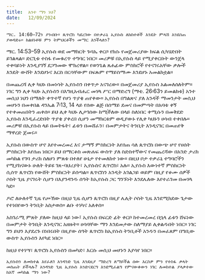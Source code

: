 ```yaml
---
title:  አንተ ማን ነህ?
date:   12/09/2024
---
```


`ማር. 14:60–72ን ያንብቡ። ጴጥሮስ ካደረገው በተቃራኒ ኢየሱስ ለክስተቶች እንዴት ምላሽ እንደሰጠ ያወዳድሩ። ከልዩነቶቹ ምን ትምህርቶችን መማር እንችላለን?`

ማር. 14:53–59 ኢየሱስ ወደ መማክርት ጉባኤ ቀርቦ የክሱ የመጀመሪያው ክፍል ሲካሄድበት ይገልጻል። ድርጊቱ ተስፋ የመቁረጥ ተግባር ነበር። መሪዎቹ በኢየሱስ ላይ የሚያቀርቡት ውንጀላ ተቀባይነት እንዲያገኝ ደጋግመው ሞክረዋል። የወንጌል ጸሐፊው ምስክሮች የተናገሩአቸው ቃሎች እንዴት ውሸት እንደሆኑና እርስ በርሳቸውም በፍጹም የማይስማሙ እንደሆኑ አመልክቷል።

በመጨረሻ ሊቀ ካህኑ በመነሳት ኢየሱስን በቀጥታ አናገረው። በመጀመሪያ ኢየሱስ አልመለሰለትም። ነገር ግን ሊቀ ካህኑ ኢየሱስን በእግዚአብሔር መሃላ ሥር በማድረግ (ማቴ. 26፡63ን ይመልከቱ) አንተ መሲህ ነህን በማለት ቀጥተኛ የሆነ ጥያቄ ጠየቀው። ኢየሱስ በግልጽና ያለ አንዳች ማመንታት መሲህ መሆኑን በመቀበል ዳንኤል 7፡13, 14 ላይ የሰው ልጅ በሰማይ ደመና በመምጣት በአባቱ   ቀኝ የተቀመጠበትን ጠቀሰ። ይህ ሊቀ ካህኑ ሊታገሰው ከሚችለው በላይ ስለነበር ቀሚሱን በመቅደድ ኢየሱስ እንዲፈረድበት ጥያቄ ያቀረበ ሲሆን መማክርቱም ወዲያውኑ የሊቀ ካህኑን ሀሳብ ተቀበሉ። መሪዎቹ በኢየሱስ ላይ በመትፋት፣ ፊቱን በመሸፈን፣ በመምታትና ትንቢት እንዲናገር በመጠየቅ ማዋረድ ጀመሩ።

ኢየሱስ በውስጥ ሆኖ እየተመረመረ እና ታማኝ ምስክርነት እየሰጠ ሳለ ጴጥሮስ በውጭ ሆኖ የሀሰት ምስክርነት እየሰጠ ነበር። ይህ በማርቆስ መጽሐፍ ውስጥ ያለ ስድስተኛውና የመጨረሻው በአንድ ታሪክ መካከል የገባ ታሪክ ስለሆነ ምጸቱ በተለየ ሁኔታ የተመለከተ ነው። በዚህ ቦታ ተቃራኒ ተግባሮችን የሚያከናውኑ ሁለት ትይዩ ገጸ-ባህሪያት፣ ኢየሱስና ጴጥሮስ፣ አሉ። ኢየሱስ እውነተኛ ምስክርነት ሲሰጥ ጴጥሮስ የውሸት ምስክርነት ይሰጣል። ጴጥሮስን አንዲት አገልጋይ ወይም በዚያ የቆሙ ሰዎች ሶስት ጊዜ ያናገሩት ሲሆን በእያንዳንዱ ሰዓት ከኢየሱስ ጋር ግንኙነት እንደሌለው እየተራገመ በመሃላ ካደ።

ዶሮ ለሁለተኛ ጊዜ የጮኸው በዚህ ጊዜ ሲሆን ጴጥሮስ በዚያ ሌሊት ሶስት ጊዜ እንደሚክደው ጌታው የተነበየውን ትንቢት አስታወሰ። ልቡ ተነካና አለቀሰ።

አስገራሚ ምጸት ያለው ከዚህ ላይ ነው፤ ኢየሱስ በፍርድ ፊት ቀርቦ ከተመረመረ በኋላ ፊቱን ሸፍነው በመምታት ትንቢት እንዲናገር አዘዙት። ሀሳባቸው ማን እንደመታው ስለማያይ ሊቀልዱበት ነበር። ነገር ግን ይህን እያደረጉ በነበሩበት በዚያው ሰዓት ጴጥሮስ ከኢየሱስ ትንቢቶች አንዱን በመፈጸም በግቢው ውስጥ ኢየሱስን እየካደ ነበር።

ከዚህ የተነሣ፣ ጴጥሮስ ኢየሱስን በመካድ፣ እርሱ መሲህ መሆኑን እያሳየ ነበር።

`ኢየሱስን ለመከተል እየፈለገ አንዳንድ ጊዜ እንደዚያ ማድረግ ለማይችል ሰው እርስዎ ምን የተስፋ ቃላት መስጠት ይችላሉ? አንዳንድ ጊዜ ኢየሱስ እንድናደርግ እንደሚፈልግ የምናውቀውን ነገር ለመከተል ያላቃተው ከእኛ መካከል ማን ነው?`